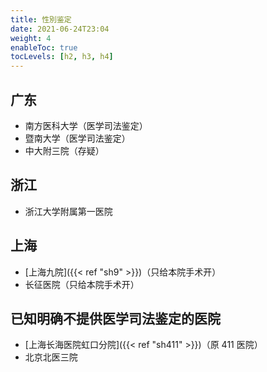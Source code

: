 ```yaml
---
title: 性別鉴定
date: 2021-06-24T23:04
weight: 4
enableToc: true
tocLevels: [h2, h3, h4]
---
```


## 广东

- 南方医科大学（医学司法鉴定）
- 暨南大学（医学司法鉴定）
- 中大附三院（存疑）

## 浙江

- 浙江大学附属第一医院

## 上海

- [上海九院]({{< ref "sh9" >}})（只给本院手术开）
- 长征医院（只给本院手术开）

## 已知明确不提供医学司法鉴定的医院

- [上海长海医院虹口分院]({{< ref "sh411" >}})（原 411 医院）
- 北京北医三院
